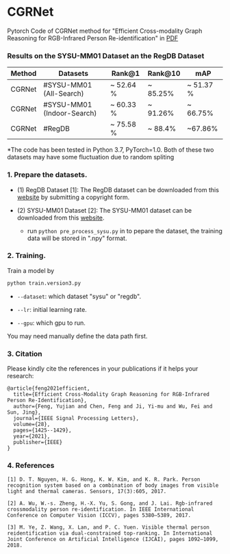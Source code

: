 

# CGRNet

Pytorch Code of CGRNet method for "Efficient Cross-modality Graph Reasoning for RGB-Infrared Person Re-identification" in 
[PDF](https://ieeexplore.ieee.org/abstract/document/9468909)

### Results on the SYSU-MM01 Dataset an the RegDB Dataset 
| Method | Datasets                   | Rank@1    | Rank@10  | mAP       |
| ------ | -------------------------- | --------- | -------- | --------- |
| CGRNet | #SYSU-MM01 (All-Search)    | ~ 52.64 % | ~ 85.25% | ~ 51.37 % |
| CGRNet | #SYSU-MM01 (Indoor-Search) | ~ 60.33 % | ~ 91.26% | ~ 66.75%  |
| CGRNet | #RegDB                     | ~ 75.58 % | ~ 88.4%  | ~67.86%   |



*The code has been tested in Python 3.7, PyTorch=1.0. Both of these two datasets may have some fluctuation due to random spliting

### 1. Prepare the datasets.

- (1) RegDB Dataset [1]: The RegDB dataset can be downloaded from this [website](http://dm.dongguk.edu/link.html) by submitting a copyright form.

- (2) SYSU-MM01 Dataset [2]: The SYSU-MM01 dataset can be downloaded from this [website](http://isee.sysu.edu.cn/project/RGBIRReID.htm).

   - run `python pre_process_sysu.py`  in to pepare the dataset, the training data will be stored in ".npy" format.

### 2. Training.
  Train a model by
  ```bash
python train.version3.py
  ```

  - `--dataset`: which dataset "sysu" or "regdb".

  - `--lr`: initial learning rate.
  
  - `--gpu`:  which gpu to run.

You may need manually define the data path first.

### 3. Citation

Please kindly cite the references in your publications if it helps your research:
```
@article{feng2021efficient,
  title={Efficient Cross-Modality Graph Reasoning for RGB-Infrared Person Re-Identification},
  author={Feng, Yujian and Chen, Feng and Ji, Yi-mu and Wu, Fei and Sun, Jing},
  journal={IEEE Signal Processing Letters},
  volume={28},
  pages={1425--1429},
  year={2021},
  publisher={IEEE}
}
```

### 4. References



```
[1] D. T. Nguyen, H. G. Hong, K. W. Kim, and K. R. Park. Person recognition system based on a combination of body images from visible light and thermal cameras. Sensors, 17(3):605, 2017.
```

```
[2] A. Wu, W.-s. Zheng, H.-X. Yu, S. Gong, and J. Lai. Rgb-infrared crossmodality person re-identification. In IEEE International Conference on Computer Vision (ICCV), pages 5380–5389, 2017.
```

```
[3] M. Ye, Z. Wang, X. Lan, and P. C. Yuen. Visible thermal person reidentification via dual-constrained top-ranking. In International Joint Conference on Artificial Intelligence (IJCAI), pages 1092–1099, 2018.
```

